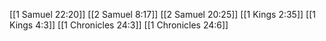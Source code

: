 [[1 Samuel 22:20]]
[[2 Samuel 8:17]]
[[2 Samuel 20:25]]
[[1 Kings 2:35]]
[[1 Kings 4:3]]
[[1 Chronicles 24:3]]
[[1 Chronicles 24:6]]
